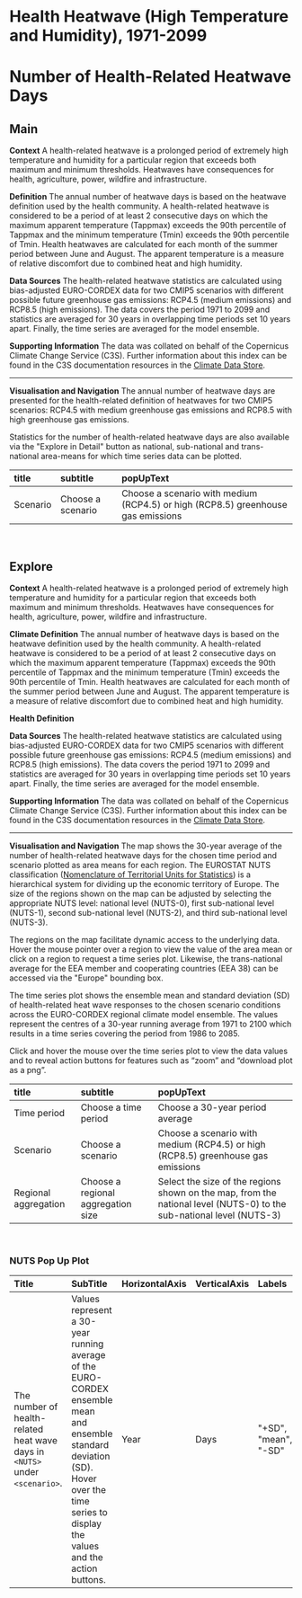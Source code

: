 
Health Heatwave (High Temperature and Humidity), 1971-2099
==========================================================

# Number of Health-Related Heatwave Days

## Main


**Context**
A health-related heatwave is a prolonged period of extremely high temperature and humidity for a particular region that exceeds both maximum and minimum thresholds.  Heatwaves have consequences for health, agriculture, power, wildfire and infrastructure. 

**Definition**
The annual number of heatwave days is based on the heatwave definition used by the health community. A health-related heatwave is considered to be a period of at least 2 consecutive days on which the maximum apparent temperature (Tappmax) exceeds the 90th percentile of Tappmax and the minimum temperature (Tmin) exceeds the 90th percentile of Tmin. Health heatwaves are calculated for each month of the summer period between June and August.  The apparent temperature is a measure of relative discomfort due to combined heat and high humidity.

**Data Sources**
The health-related heatwave statistics are calculated using bias-adjusted EURO-CORDEX data for two CMIP5 scenarios with different possible future greenhouse gas emissions: RCP4.5 (medium emissions) and RCP8.5 (high emissions). The data covers the period 1971 to 2099 and statistics are averaged for 30 years in overlapping time periods set 10 years apart.  Finally, the time series are averaged for the model ensemble.

**Supporting Information**
The data was collated on behalf of the Copernicus Climate Change Service (C3S).  Further information about this index can be found in the C3S documentation resources in the [Climate Data Store](https://cds.climate.copernicus.eu/cdsapp#!/dataset/sis-heat-and-cold-spells?tab=overview).

***

**Visualisation and Navigation**
The annual number of heatwave days are presented for the health-related definition of heatwaves for two CMIP5 scenarios: RCP4.5 with medium greenhouse gas emissions and RCP8.5 with high greenhouse gas emissions.

Statistics for the number of health-related heatwave days are also available via the "Explore in Detail" button as national, sub-national and trans-national area-means for which time series data can be plotted.  

|title|subtitle|popUpText|
| :--- | :--- | :--- |
|Scenario|Choose a scenario|Choose a scenario with medium (RCP4.5) or high (RCP8.5) greenhouse gas emissions|


<br />  

## Explore


**Context**
A health-related heatwave is a prolonged period of extremely high temperature and humidity for a particular region that exceeds both maximum and minimum thresholds.  Heatwaves have consequences for health, agriculture, power, wildfire and infrastructure. 

**Climate Definition**
The annual number of heatwave days is based on the heatwave definition used by the health community. A health-related heatwave is considered to be a period of at least 2 consecutive days on which the maximum apparent temperature (Tappmax) exceeds the 90th percentile of Tappmax and the minimum temperature (Tmin) exceeds the 90th percentile of Tmin. Health heatwaves are calculated for each month of the summer period between June and August.  The apparent temperature is a measure of relative discomfort due to combined heat and high humidity.

**Health Definition**


**Data Sources**
The health-related heatwave statistics are calculated using bias-adjusted EURO-CORDEX data for two CMIP5 scenarios with different possible future greenhouse gas emissions: RCP4.5 (medium emissions) and RCP8.5 (high emissions). The data covers the period 1971 to 2099 and statistics are averaged for 30 years in overlapping time periods set 10 years apart.  Finally, the time series are averaged for the model ensemble.

**Supporting Information**
The data was collated on behalf of the Copernicus Climate Change Service (C3S).  Further information about this index can be found in the C3S documentation resources in the [Climate Data Store](https://cds.climate.copernicus.eu/cdsapp#!/dataset/sis-heat-and-cold-spells?tab=overview).

***

**Visualisation and Navigation**
The map shows the 30-year average of the number of health-related heatwave days for the chosen time period and scenario plotted as area means for each region. The EUROSTAT NUTS classification ([Nomenclature of Territorial Units for Statistics](https://ec.europa.eu/eurostat/web/nuts/background)) is a hierarchical system for dividing up the economic territory of Europe. The size of the regions shown on the map can be adjusted by selecting the appropriate NUTS level: national level (NUTS-0), first sub-national level (NUTS-1), second sub-national level (NUTS-2), and third sub-national level (NUTS-3).

The regions on the map facilitate dynamic access to the underlying data. Hover the mouse pointer over a region to view the value of the area mean or click on a region to request a time series plot.  Likewise, the trans-national average for the EEA member and cooperating countries (EEA 38) can be accessed via the "Europe" bounding box.

The time series plot shows the ensemble mean and standard deviation (SD) of health-related heat wave responses to the chosen scenario conditions across the EURO-CORDEX regional climate model ensemble. The values represent the centres of a 30-year running average from 1971 to 2100 which results in a time series covering the period from 1986 to 2085.

Click and hover the mouse over the time series plot to view the data values and to reveal action buttons for features such as “zoom” and “download plot as a png”.  

|title|subtitle |popUpText|
| :--- | :--- | :--- |
|Time period|Choose a time period|Choose a 30-year period average|
|Scenario|Choose a scenario|Choose a scenario with medium (RCP4.5) or high (RCP8.5) greenhouse gas emissions|
|Regional aggregation|Choose a regional aggregation size|Select the size of the regions shown on the map, from the national level (NUTS-0) to the sub-national level (NUTS-3)|


<br />  

### NUTS Pop Up Plot

|Title|SubTitle|HorizontalAxis|VerticalAxis|Labels|
| :--- | :--- | :--- | :--- | :--- |
|The number of health-related heat wave days in `<NUTS>` under `<scenario>`.|Values represent a 30-year running average of the EURO-CORDEX ensemble mean and ensemble standard deviation (SD). Hover over the time series to display the values and the action buttons.|Year|Days|"+SD", "mean", "-SD"|
